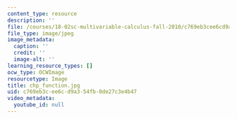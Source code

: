 ```yaml
---
content_type: resource
description: ''
file: /courses/18-02sc-multivariable-calculus-fall-2010/c769eb3cee6cd9a354fb0de27c3e4b47_chp_function.jpg
file_type: image/jpeg
image_metadata:
  caption: ''
  credit: ''
  image-alt: ''
learning_resource_types: []
ocw_type: OCWImage
resourcetype: Image
title: chp_function.jpg
uid: c769eb3c-ee6c-d9a3-54fb-0de27c3e4b47
video_metadata:
  youtube_id: null
---
```

